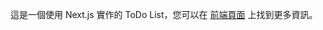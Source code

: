這是一個使用 Next.js 實作的 ToDo List，您可以在 [前端頁面](https://github.com/luap580101/pretest-todo/tree/main/chen-todo-app-web) 上找到更多資訊。
